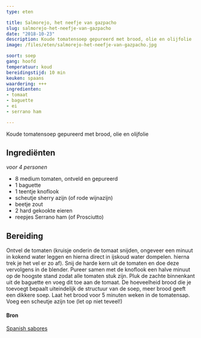 ```yaml
---
type: eten

title: Salmorejo, het neefje van gazpacho
slug: salmorejo-het-neefje-van-gazpacho
date: "2018-10-23"
description: Koude tomatensoep gepureerd met brood, olie en olijfolie
image: /files/eten/salmorejo-het-neefje-van-gazpacho.jpg

soort: soep
gang: hoofd
temperatuur: koud
bereidingstijd: 10 min
keuken: spaans
waardering: +++
ingredienten:
- tomaat
- baguette
- ei
- serrano ham

---
```


Koude tomatensoep gepureerd met brood, olie en olijfolie

## Ingrediënten

*voor 4 personen*

* 8 medium tomaten, ontveld en gepureerd
* 1 baguette
* 1 teentje knoflook
* scheutje sherry azijn (of rode wijnazijn)
* beetje zout
* 2 hard gekookte eieren
* reepjes Serrano ham (of Prosciutto)

## Bereiding

Ontvel de tomaten (kruisje onderin de tomaat snijden, ongeveer een minuut in kokend water leggen en hierna direct in ijskoud water dompelen. hierna trek je het vel er zo af). Snij de harde kern uit de tomaten en doe deze vervolgens in de blender. Pureer samen met de knoflook een halve minuut op de hoogste stand zodat alle tomaten stuk zijn.
Pluk de zachte binnenkant uit de baguette en voeg dit toe aan de tomaat. De hoeveelheid brood die je toevoegt bepaalt uiteindelijk de structuur van de soep, meer brood geeft een dikkere soep. Laat het brood voor 5 minuten weken in de tomatensap.
Voeg een scheutje azijn toe (let op niet teveel!)

#### Bron

[Spanish sabores](http://spanishsabores.com/)
